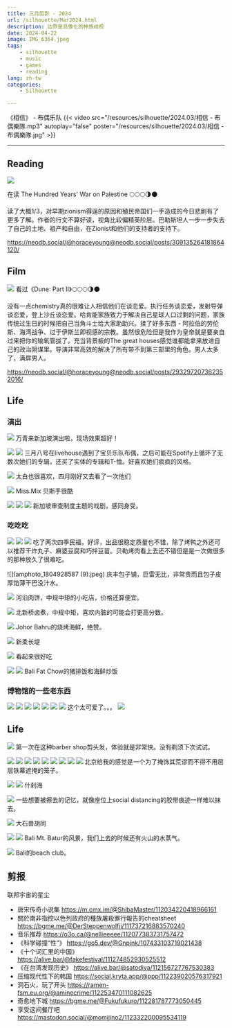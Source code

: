 ```yaml
---
title: 三月剪影 - 2024
url: /silhouette/Mar2024.html
description: 边界是具像化的种族歧视
date: 2024-04-22
image: IMG_6364.jpeg
tags:
    - silhouette
    - music
    - games
    - reading
lang: zh-tw
categories:
    - Silhouette

---
```


《相信》 - 布偶乐队
{{< video src="/resources/silhouette/2024.03/相信 - 布偶樂隊.mp3" autoplay="false" poster="/resources/silhouette/2024.03/相信 - 布偶樂隊.jpg" >}}

---

## Reading

![](021300f601-30e2-4da3-8c55-8334b6695cab.jpg)

在读 The Hundred Years' War on Palestine 🌕🌕🌕🌗🌑

读了大概1/3，对早期zionism得逞的原因和殖民帝国们一手造成的今日悲剧有了更多了解。作者的行文不算好读，视角比较偏精英阶层。巴勒斯坦人一步一步失去了自己的土地、祖产和自由，在Zionist和他们的支持者的支持下。

https://neodb.social/@horaceyoung@neodb.social/posts/309135264181864120/

## Film

![](image.png)
看过《Dune: Part II》🌕🌕🌕🌗🌑

没有一点chemistry真的很难让人相信他们在谈恋爱。执行任务谈恋爱，发射导弹谈恋爱，登上沙丘谈恋爱。哈肯能家族致力于解决自己星球人口过剩的问题，家族传统过生日的时候把自己当角斗士给大家助助兴。揉了好多东西 - 阿拉伯的劳伦斯、海湾战争、过于伊斯兰即视感的宗教。虽然很危险但是我作为皇帝就是要亲自过来把你的输氧管拔了。充当背景板的The great houses感觉谁都能拿来放进自己的政治阴谋里。导演非常高效的解决了所有带不到第三部里的角色。男人太多了，满屏男人。

https://neodb.social/@horaceyoung@neodb.social/posts/293297207362352016/

## Life

### 演出

![](IMG_6636.jpeg)
万青来新加坡演出啦，现场效果超好！

![](4b6e50e7f690b77e09118c4aaffb9dd2.jpeg)
![](IMG_6570.jpeg)
三月八号在livehouse遇到了宝贝乐队布偶，之后可能在Spotify上循环了无数次她们的专辑，还买了实体的专辑和T-恤。好喜欢她们疯疯的风格。

![](IMG_6371.jpeg)
太白也很喜欢，四月刚好又去看了一次他们

![](IMG_6516.jpeg)
Miss.Mix 贝斯手很酷

![](IMG_6787.jpeg)
![](IMG_6797.jpeg)
![](IMG_6798.jpeg)
新加坡审查制度主题的戏剧，感同身受。

### 吃吃吃

![](IMG_6611.jpeg)
![](IMG_6443.jpeg)
![](IMG_6446.jpeg)
吃了两次四季民福，好评，出品很稳定质量也不错，除了烤鸭之外还可以推荐干炸丸子、麻婆豆腐和巧拌豆苗。贝勒烤肉看上去还不错但是是一次做很多的那种放久了很难吃。

![](amphoto_1804928587 (9).jpeg)
庆丰包子铺，巨雷无比，非常贵而且包子皮厚馅薄干巴没汁水。

![](IMG_6297.jpeg)
河沿肉饼，中规中矩的小吃店，价格还算便宜。

![](IMG_6366.jpeg)
北新桥卤煮，中规中矩，喜欢内脏的可能会打更高分数。

![](IMG_6715.jpeg)
Johor Bahru的烧烤海鲜，绝赞。

![](IMG_6717.jpeg)
新柔长堤

![](IMG_6799.jpeg)
看起来很好吃

![](IMG_6858.jpeg)
![](IMG_6859.jpeg)
Bali Fat Chow的猪排饭和海鲜炒饭

### 博物馆的一些老东西

![](IMG_6325.jpeg)
![](IMG_6328.jpeg)
![](IMG_6329.jpeg)
![](IMG_6332.jpeg)
![](IMG_6333.jpeg)
![](IMG_6339.jpeg)
![](IMG_6364.jpeg)
这个太可爱了。。。
![](IMG_6365.jpeg)

## Life

![](iamge-2.jpeg)
第一次在这种barber shop剪头发，体验就是非常快。没有剃须下次试试。

![](IMG_6300.jpeg)
![](IMG_6303.jpeg)
![](IMG_6310.jpeg)
![](IMG_6391.jpeg)
![](IMG_6412.jpeg)
![](IMG_6415.jpeg)
![](IMG_6417.jpeg)
![](IMG_6550.jpeg)
![](image-1.png)
北京给我的感觉是一个为了掩饰其荒谬而不得不用层层铁幕遮掩的笼子。

![](IMG_6454.jpeg)
![](IMG_6456.jpeg)
什刹海

![](IMG_6597.jpeg)
一些想要被擦去的记忆，就像座位上social distancing的胶带痕迹一样难以抹去。

![](IMG_6600.jpeg)
大石兽胡同

![](IMG_6887.jpeg)
![](IMG_6912.jpeg)
Bali Mt. Batur的风景，我们上去的时候还有火山的水蒸气。

![](IMG_6955.jpeg)
Bali的beach club。

## 剪报

联邦宇宙的星尘

- 唐宋传奇小说集 https://m.cmx.im/@ShibaMaster/112034220418966161
- 關於南非指控以色列政府的種族屠殺罪行報告的cheatsheet https://bgme.me/@DerSteppenwolfjj/111737216883570240
- 音乐推荐 https://o3o.ca/@nellieeeee/112077383731757472
- 《科学碰撞“性”》 https://go5.dev/@Gnpink/107433103719021438
- 《十个词汇里的中国》 https://alive.bar/@fakefestival/111274852930525512
- 《在台湾发现历史》 https://alive.bar/@satodiya/112156727767530383
- 压缩现代性下的韩国 https://social.kryta.app/@ppp/112239020576317921
- 洞石火，玩了开头 https://ramen-fsm.eu.org/@aminecrime/112253470111082625
- 奇愈地下城 https://bgme.me/@Fukufukuro/112281787773050445
- 享受这间餐厅吧 https://mastodon.social/@momijino2/112332200095534119